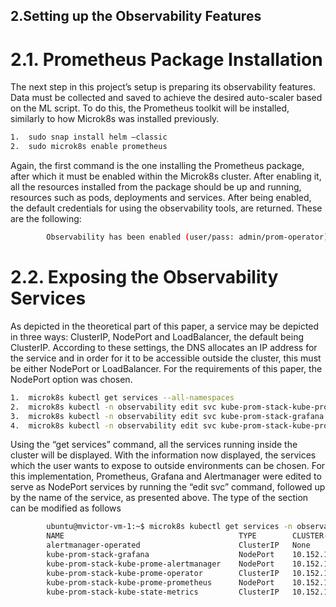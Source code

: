 ## 2.Setting up the Observability Features

# 2.1. Prometheus Package Installation 

The next step in this project’s setup is preparing its observability features. Data must be collected and saved to achieve the desired auto-scaler based on the ML script. To do this, the Prometheus toolkit will be installed, similarly to how Microk8s was installed previously.

```bash
1.	sudo snap install helm –classic
2.	sudo microk8s enable prometheus
```
Again, the first command is the one installing the Prometheus package, after which it must be enabled within the Microk8s cluster. After enabling it, all the resources installed from the package should be up and running, resources such as pods, deployments and services. After being enabled, the default credentials for using the observability tools, are returned. These are the following:

```bash
        Observability has been enabled (user/pass: admin/prom-operator)
```

# 2.2. Exposing the Observability Services

As depicted in the theoretical part of this paper, a service may be depicted in three ways: ClusterIP, NodePort and LoadBalancer, the default being ClusterIP. According to these settings, the DNS allocates an IP address for the service and in order for it to be accessible outside the cluster, this must be either NodePort or LoadBalancer. For the requirements of this paper, the NodePort option was chosen.


```bash
1.	microk8s kubectl get services --all-namespaces
2.	microk8s kubectl -n observability edit svc kube-prom-stack-kube-prome-prometheus 
3.	microk8s kubectl -n observability edit svc kube-prom-stack-grafana 
4.	microk8s kubectl -n observability edit svc kube-prom-stack-kube-prome-alertmanager

```
Using the “get services” command, all the services running inside the cluster will be displayed. With the information now displayed, the services which the user wants to expose to outside environments can be chosen. For this implementation, Prometheus, Grafana and Alertmanager were edited to serve as NodePort services by running the “edit svc” command, followed up by the name of the service, as presented above. The type of the section can be modified as follows

```bash
        ubuntu@mvictor-vm-1:~$ microk8s kubectl get services -n observability
        NAME                                       TYPE        CLUSTER-IP       EXTERNAL-IP   PORT(S)                                                                                                                       AGE
        alertmanager-operated                      ClusterIP   None             <none>        9093/TCP,9094/TCP,9094/UDP                                                                                                    9d
        kube-prom-stack-grafana                    NodePort    10.152.183.185   <none>        80:32612/TCP                                                                                                                  9d
        kube-prom-stack-kube-prome-alertmanager    NodePort    10.152.183.194   <none>        9093:30318/TCP                                                                                                                9d
        kube-prom-stack-kube-prome-operator        ClusterIP   10.152.183.131   <none>        443/TCP                                                                                                                       9d
        kube-prom-stack-kube-prome-prometheus      NodePort    10.152.183.253   <none>        9090:31628/TCP                                                                                                                9d
        kube-prom-stack-kube-state-metrics         ClusterIP   10.152.183.162   <none>        8080/TCP                                                                                                                      9d

```
